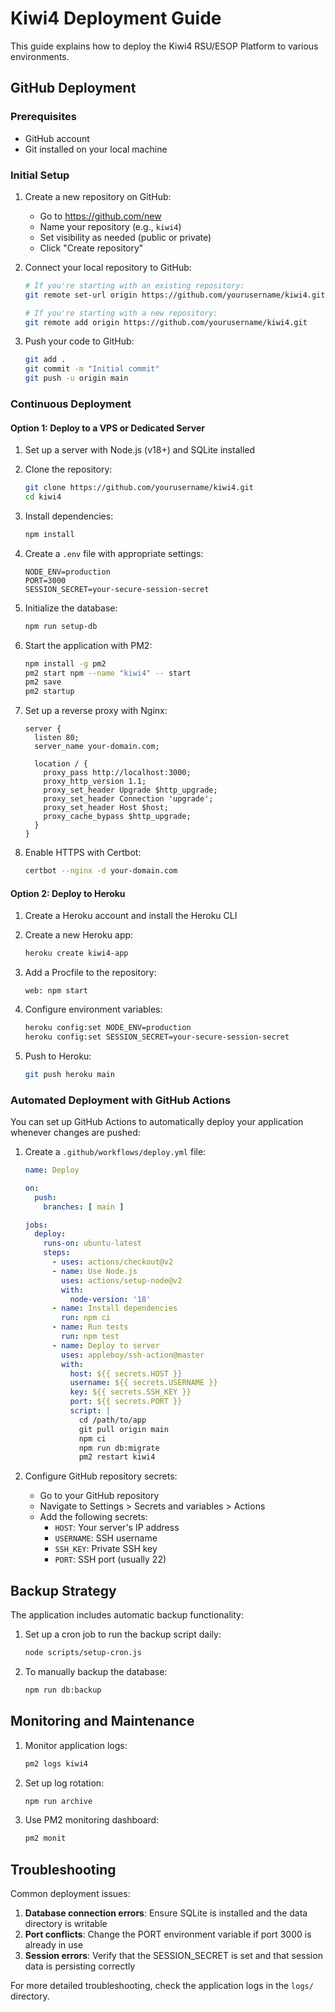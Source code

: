 # Kiwi4 Deployment Guide

This guide explains how to deploy the Kiwi4 RSU/ESOP Platform to various environments.

## GitHub Deployment

### Prerequisites

- GitHub account
- Git installed on your local machine

### Initial Setup

1. Create a new repository on GitHub:
   - Go to https://github.com/new
   - Name your repository (e.g., `kiwi4`)
   - Set visibility as needed (public or private)
   - Click "Create repository"

2. Connect your local repository to GitHub:
   ```bash
   # If you're starting with an existing repository:
   git remote set-url origin https://github.com/yourusername/kiwi4.git
   
   # If you're starting with a new repository:
   git remote add origin https://github.com/yourusername/kiwi4.git
   ```

3. Push your code to GitHub:
   ```bash
   git add .
   git commit -m "Initial commit"
   git push -u origin main
   ```

### Continuous Deployment

#### Option 1: Deploy to a VPS or Dedicated Server

1. Set up a server with Node.js (v18+) and SQLite installed
2. Clone the repository:
   ```bash
   git clone https://github.com/yourusername/kiwi4.git
   cd kiwi4
   ```

3. Install dependencies:
   ```bash
   npm install
   ```

4. Create a `.env` file with appropriate settings:
   ```
   NODE_ENV=production
   PORT=3000
   SESSION_SECRET=your-secure-session-secret
   ```

5. Initialize the database:
   ```bash
   npm run setup-db
   ```

6. Start the application with PM2:
   ```bash
   npm install -g pm2
   pm2 start npm --name "kiwi4" -- start
   pm2 save
   pm2 startup
   ```

7. Set up a reverse proxy with Nginx:
   ```nginx
   server {
     listen 80;
     server_name your-domain.com;
     
     location / {
       proxy_pass http://localhost:3000;
       proxy_http_version 1.1;
       proxy_set_header Upgrade $http_upgrade;
       proxy_set_header Connection 'upgrade';
       proxy_set_header Host $host;
       proxy_cache_bypass $http_upgrade;
     }
   }
   ```

8. Enable HTTPS with Certbot:
   ```bash
   certbot --nginx -d your-domain.com
   ```

#### Option 2: Deploy to Heroku

1. Create a Heroku account and install the Heroku CLI
2. Create a new Heroku app:
   ```bash
   heroku create kiwi4-app
   ```

3. Add a Procfile to the repository:
   ```
   web: npm start
   ```

4. Configure environment variables:
   ```bash
   heroku config:set NODE_ENV=production
   heroku config:set SESSION_SECRET=your-secure-session-secret
   ```

5. Push to Heroku:
   ```bash
   git push heroku main
   ```

### Automated Deployment with GitHub Actions

You can set up GitHub Actions to automatically deploy your application whenever changes are pushed:

1. Create a `.github/workflows/deploy.yml` file:
   ```yaml
   name: Deploy

   on:
     push:
       branches: [ main ]

   jobs:
     deploy:
       runs-on: ubuntu-latest
       steps:
         - uses: actions/checkout@v2
         - name: Use Node.js
           uses: actions/setup-node@v2
           with:
             node-version: '18'
         - name: Install dependencies
           run: npm ci
         - name: Run tests
           run: npm test
         - name: Deploy to server
           uses: appleboy/ssh-action@master
           with:
             host: ${{ secrets.HOST }}
             username: ${{ secrets.USERNAME }}
             key: ${{ secrets.SSH_KEY }}
             port: ${{ secrets.PORT }}
             script: |
               cd /path/to/app
               git pull origin main
               npm ci
               npm run db:migrate
               pm2 restart kiwi4
   ```

2. Configure GitHub repository secrets:
   - Go to your GitHub repository
   - Navigate to Settings > Secrets and variables > Actions
   - Add the following secrets:
     - `HOST`: Your server's IP address
     - `USERNAME`: SSH username
     - `SSH_KEY`: Private SSH key
     - `PORT`: SSH port (usually 22)

## Backup Strategy

The application includes automatic backup functionality:

1. Set up a cron job to run the backup script daily:
   ```bash
   node scripts/setup-cron.js
   ```

2. To manually backup the database:
   ```bash
   npm run db:backup
   ```

## Monitoring and Maintenance

1. Monitor application logs:
   ```bash
   pm2 logs kiwi4
   ```

2. Set up log rotation:
   ```bash
   npm run archive
   ```

3. Use PM2 monitoring dashboard:
   ```bash
   pm2 monit
   ```

## Troubleshooting

Common deployment issues:

1. **Database connection errors**: Ensure SQLite is installed and the data directory is writable
2. **Port conflicts**: Change the PORT environment variable if port 3000 is already in use
3. **Session errors**: Verify that the SESSION_SECRET is set and that session data is persisting correctly

For more detailed troubleshooting, check the application logs in the `logs/` directory. 